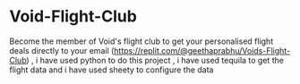 # Void-Flight-Club
Become the member of Void's flight club to get your personalised flight deals directly to your email (https://replit.com/@geethaprabhu/Voids-Flight-Club) , i have used python to do this project , i have used tequila to get the flight data and i have used sheety to configure the data
